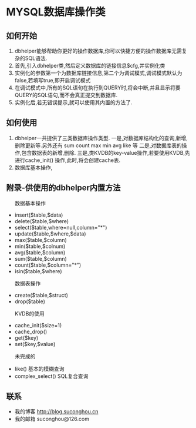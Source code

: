 <html>
<head>
	<h1>MYSQL数据库操作类</h1>
</head>
<body>

<h2>如何开始</h2>
<ol>
<li>dbhelper能够帮助你更好的操作数据库,你可以快捷方便的操作数据库无需复杂的SQL语法.</li>
<li>首先,引入dbhelper类,然后定义数据库的链接信息$cfg,并实例化类</li>
<li>实例化的参数第一个为数据库链接信息,第二个为调试模式,调试模式默认为false,若填写true,即开启调试模式</li>
<li>在调试模式中,所有的SQL语句在执行到QUERY时,将会中断,并且显示将要QUERY的SQL语句,而不会真正提交到数据库.</li>
<li>实例化后,若无错误提示,就可以使用其内置的方法了.</li>
</ol>

<h2>如何使用</h2>
<ol>
<li>dbhelper一共提供了三类数据库操作类型.
一是,对数据库结构化的查询,新增,删除更新等.另外还有 sum count max min avg like 等
二是,对数据库表的操作,包含数据表的新增,删除.
三是,类KVDB的key-value操作,若要使用KVDB,先进行cache_init() 操作,此时,将会创建cache表.
</li>

<li>
数据库基本操作,
</li>

</ol>

<h2>附录-供使用的dbhelper内置方法</h2>
<ul>

<p>数据基本操作</p>
<li>insert($table,$data)</li>
<li>delete($table,$where)</li>
<li>select($table,where=null,column="*")</li>
<li>update($table,$where,$data)</li>
<li>max($table,$column)</li>
<li>min($table,$colnum)</li>
<li>avg($table,$column)</li>
<li>sum($table,$column)</li>
<li>count($table,$column="*")</li>
<li>isin($table,$where)</li>

<p>数据表操作</p>
<li>create($table,$struct)</li>
<li>drop($table)</li>

<p>KVDB的使用</p>

<li>cache_init($size=1)</li>
<li>cache_drop()</li>
<li>get($key)</li>
<li>set($key,$value)</li>

<p>未完成的</p>
<li>like() 基本的模糊查询</li>
<li>complex_select() SQL复合查询</li>
</ul>
<h2>联系</h2>
<ul>
<li>我的博客 <a href="http://blog.suconghou.cn">http://blog.suconghou.cn</a></li>
<li>我的邮箱 suconghou@126.com</li>
</ul>
</body>
</html>